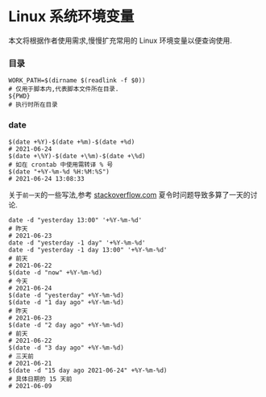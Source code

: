 # Linux 系统环境变量

本文将根据作者使用需求,慢慢扩充常用的 Linux 环境变量以便查询使用.

### 目录

```shell
WORK_PATH=$(dirname $(readlink -f $0))
# 仅用于脚本内,代表脚本文件所在目录.
${PWD}
# 执行时所在目录
```

### date

```shell
$(date +%Y)-$(date +%m)-$(date +%d)
# 2021-06-24
$(date +\%Y)-$(date +\%m)-$(date +\%d)
# 如在 crontab 中使用需转译 % 号
$(date "+%Y-%m-%d %H:%M:%S")
# 2021-06-24 13:08:33
```

关于`前一天`的一些写法,参考 [stackoverflow.com](https://stackoverflow.com/questions/15374752/get-yesterdays-date-in-bash-on-linux-dst-safe/15374813) 夏令时问题导致多算了一天的讨论.

```shell
date -d "yesterday 13:00" '+%Y-%m-%d'
# 昨天
# 2021-06-23
date -d "yesterday -1 day" '+%Y-%m-%d'
date -d "yesterday -1 day 13:00" '+%Y-%m-%d'
# 前天
# 2021-06-22
$(date -d "now" +%Y-%m-%d)
# 今天
# 2021-06-24
$(date -d "yesterday" +%Y-%m-%d)
$(date -d "1 day ago" +%Y-%m-%d)
# 昨天
# 2021-06-23
$(date -d "2 day ago" +%Y-%m-%d)
# 前天
# 2021-06-22
$(date -d "3 day ago" +%Y-%m-%d)
# 三天前
# 2021-06-21
$(date -d "15 day ago 2021-06-24" +%Y-%m-%d)
# 具体日期的 15 天前
# 2021-06-09
```